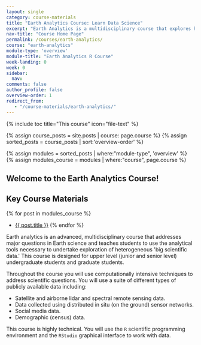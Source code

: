 ```yaml
---
layout: single
category: course-materials
title: "Earth Analytics Course: Learn Data Science"
excerpt: "Earth Analytics is a multidisciplinary course that explores how to use different types of data to address major Earth science questions. Learn more about the course."
nav-title: "Course Home Page"
permalink: /courses/earth-analytics/
course: "earth-analytics"
module-type: 'overview'
module-title: "Earth Analytics R Course"
week-landing: 0
week: 0
sidebar:
  nav:
comments: false
author_profile: false
overview-order: 1
redirect_from:
   - "/course-materials/earth-analytics/"
---
```


{% include toc title="This course" icon="file-text" %}

{% assign course_posts = site.posts | course: page.course %}
{% assign sorted_posts = course_posts | sort:'overview-order' %}

{% assign modules = sorted_posts | where:"module-type", 'overview' %}
{% assign modules_course = modules | where:"course", page.course %}

<div class="notice--info" markdown="1">

## <i class="fa fa-ship" aria-hidden="true"></i> Welcome to the Earth Analytics Course!

## Key Course Materials

{% for post in modules_course %}
 * <a href="{{ site.url }}{{ post.permalink }}">{{ post.title }}</a>
{% endfor %}

</div>
<!-- an overview module specifies the overview content for the course including syllabus and any assignments  module-type: 'session' specified a week or a particular set of content surrounding a topic - eg internship seminar, etc -->

Earth analytics is an advanced, multidisciplinary course that addresses major
questions in Earth science and teaches students to use the analytical tools
necessary to undertake exploration of heterogeneous 'big scientific data.' This
course is designed for upper level (junior and senior level) undergraduate students
and graduate students.

Throughout the course you will use computationally intensive techniques to address
scientific questions. You will use a suite of different types of publicly available
data including:

* Satellite and airborne lidar and spectral remote sensing data.
* Data collected using distributed in situ (on the ground) sensor networks.
* Social media data.
* Demographic (census) data.

This course is highly technical. You will use the `R` scientific programming
environment and the `RStudio` graphical interface to work with data.
